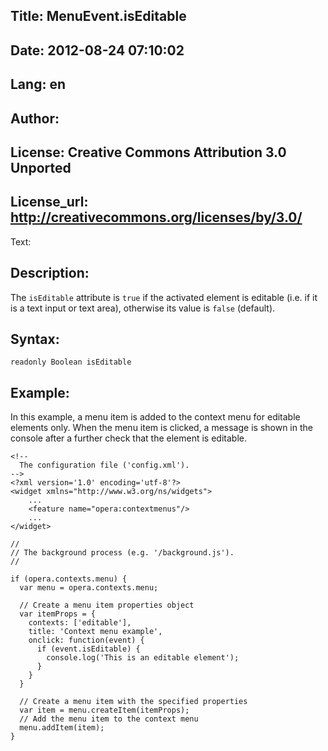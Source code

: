Title: MenuEvent.isEditable
----
Date: 2012-08-24 07:10:02
----
Lang: en
----
Author: 
----
License: Creative Commons Attribution 3.0 Unported
----
License_url: http://creativecommons.org/licenses/by/3.0/
----
Text:

<h2>Description:</h2>

<p>The <code>isEditable</code> attribute is <code>true</code> if the activated element is editable (i.e. if it is a text input or text area), otherwise its value is <code>false</code> (default).</p>

<h2>Syntax:</h2>

<p><code>readonly Boolean isEditable</code></p>

<h2>Example:</h2>

<p>In this example, a menu item is added to the context menu for editable elements only. When the menu item is clicked, a message is shown in the console after a further check that the element is editable.</p>

<pre><code>&lt;!-- 
  The configuration file (&#39;config.xml&#39;).
--&gt;
&lt;?xml version=&#39;1.0&#39; encoding=&#39;utf-8&#39;?&gt;
&lt;widget xmlns=&quot;http://www.w3.org/ns/widgets&quot;&gt;
    ...
    &lt;feature name=&quot;opera:contextmenus&quot;/&gt;
    ...
&lt;/widget&gt;</code></pre>    

<pre><code>//
// The background process (e.g. &#39;/background.js&#39;). 
//

if (opera.contexts.menu) {
  var menu = opera.contexts.menu;
  
  // Create a menu item properties object
  var itemProps = {
    contexts: [&#39;editable&#39;],
    title: &#39;Context menu example&#39;,
    onclick: function(event) {
      if (event.isEditable) {
        console.log(&#39;This is an editable element&#39;);
      }
    }
  }

  // Create a menu item with the specified properties
  var item = menu.createItem(itemProps);
  // Add the menu item to the context menu
  menu.addItem(item);
}</code></pre>
